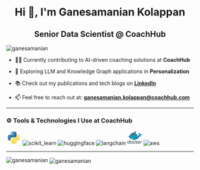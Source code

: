<h1 align="center">Hi 👋, I'm Ganesamanian Kolappan</h1>
<h2 align="center">Senior Data Scientist @ CoachHub</h2>

<p align="left"> <img src="https://komarev.com/ghpvc/?username=ganesamanian&label=Profile%20views&color=0e75b6&style=flat" alt="ganesamanian" /> </p>

- 👨‍💼 Currently contributing to AI-driven coaching solutions at **CoachHub**

- 🔬 Exploring LLM and Knowledge Graph applications in **Personalization**

- 📚 Check out my publications and tech blogs on [**LinkedIn**](https://www.linkedin.com/in/ganesamaniank/)

- 📫 Feel free to reach out at: **ganesamanian.kolappan@coachhub.com**

---

<h3 align="left">⚙️ Tools & Technologies I Use at CoachHub</h3>

<p align="left">
  <!-- Replace or keep tools as relevant -->
  <img src="https://raw.githubusercontent.com/devicons/devicon/master/icons/python/python-original.svg" alt="python" width="40" height="40"/>
  <img src="https://upload.wikimedia.org/wikipedia/commons/0/05/Scikit_learn_logo_small.svg" alt="scikit_learn" width="40" height="40"/>
  <img src="https://huggingface.co/front/assets/huggingface_logo-noborder.svg" alt="huggingface" width="40" height="40"/>
  <img src="https://newrelic.com/sites/default/files/styles/medium/public/quickstarts/images/icons/langchain-vectordb--logo.png?itok=3wd-XHaL" alt="langchain" width="40" height="40"/>
  <img src="https://raw.githubusercontent.com/devicons/devicon/master/icons/docker/docker-original-wordmark.svg" alt="docker" width="40" height="40"/>
  <img src="https://www.vectorlogo.zone/logos/amazon_aws/amazon_aws-icon.svg" alt="aws" width="40" height="40"/>
</p>

---

<p><img align="left" src="https://github-readme-stats.vercel.app/api/top-langs?username=ganesamanian&show_icons=true&locale=en&layout=compact" alt="ganesamanian" /></p>

<p>&nbsp;<img align="center" src="https://github-readme-stats.vercel.app/api?username=ganesamanian&show_icons=true&locale=en" alt="ganesamanian" /></p>

